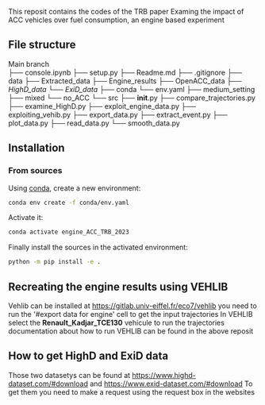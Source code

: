 This reposit contains the codes of the TRB paper Examing the impact of ACC vehicles over fuel consumption, an engine based experiment<br>

## File structure
Main branch   
    ├── console.ipynb
    ├── setup.py
    ├── Readme.md 
    ├── .gitignore
    ├── data
        ├── Extracted_data
        ├── Engine_results
        ├── OpenACC_data
        ├── *HighD_data*
        └──  *ExiD_data*
    ├── conda
        └──  env.yaml
        ├── medium_setting
        ├── mixed
        └── no_ACC
    └── src
        ├── __init__.py
        ├── compare_trajectories.py
        ├── examine_HighD.py
        ├── exploit_engine_data.py
        ├── exploiting_vehib.py
        ├── export_data.py
        ├── extract_event.py
        ├── plot_data.py
        ├── read_data.py
        └── smooth_data.py

## Installation

### From sources

Using [conda](https://docs.conda.io/en/latest/miniconda.html), create a new environment:

````bash
conda env create -f conda/env.yaml
````

Activate it:
````bash
conda activate engine_ACC_TRB_2023
````

Finally install the sources in the activated environment:

````bash
python -m pip install -e .
````


## Recreating the engine results using VEHLIB 

Vehlib can be installed at https://gitlab.univ-eiffel.fr/eco7/vehlib
you need to run the '#export data for engine' cell to get the input trajectories
In VEHLIB select the **Renault_Kadjar_TCE130** vehicule to run the trajectories
documentation about how to run VEHLIB can be found in the above reposit

## How to get HighD and ExiD data

Those two datasetys can be found at https://www.highd-dataset.com/#download and https://www.exid-dataset.com/#download
To get them you need to make a request using the request box in the websites


